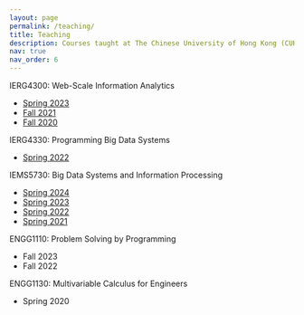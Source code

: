 ```yaml
---
layout: page
permalink: /teaching/
title: Teaching
description: Courses taught at The Chinese University of Hong Kong (CUHK).
nav: true
nav_order: 6
---
```


IERG4300: Web-Scale Information Analytics

- [Spring 2023](https://mobitec.ie.cuhk.edu.hk/ierg4300Spring2023/)
- [Fall 2021](https://mobitec.ie.cuhk.edu.hk/ierg4300Fall2021/)
- [Fall 2020](https://mobitec.ie.cuhk.edu.hk/ierg4300Fall2020/)

IERG4330: Programming Big Data Systems

- [Spring 2022](https://mobitec.ie.cuhk.edu.hk/ierg4330Spring2022/)

IEMS5730: Big Data Systems and Information Processing

- [Spring 2024](https://mobitec.ie.cuhk.edu.hk/iems5730Spring2024/)
- [Spring 2023](https://mobitec.ie.cuhk.edu.hk/iems5730Spring2023/)
- [Spring 2022](https://mobitec.ie.cuhk.edu.hk/iems5730Spring2022/)
- [Spring 2021](https://mobitec.ie.cuhk.edu.hk/iems5730Spring2021/)

ENGG1110: Problem Solving by Programming

- Fall 2023
- Fall 2022

ENGG1130: Multivariable Calculus for Engineers

- Spring 2020